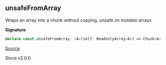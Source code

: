 ## unsafeFromArray

Wraps an array into a chunk without copying, unsafe on mutable arrays

**Signature**

```ts
declare const unsafeFromArray: <A>(self: ReadonlyArray<A>) => Chunk<A>
```

[Source](https://github.com/Effect-TS/effect/tree/main/packages/effect/src/Chunk.ts#L387)

Since v2.0.0